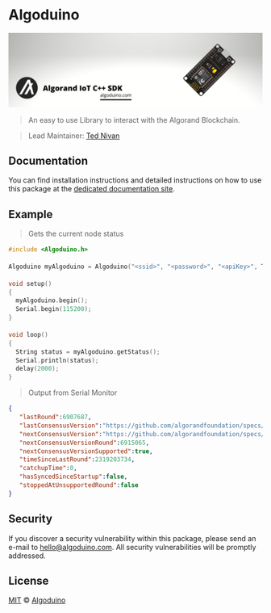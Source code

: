 # Algoduino

<p align="center">
    <img src="https://github.com/algoduino/algoduino/blob/master/banner.png" />
</p>

> An easy to use Library to interact with the Algorand Blockchain.

> Lead Maintainer: [Ted Nivan](https://github.com/TedNIVAN)

## Documentation

You can find installation instructions and detailed instructions on how to use this package at the [dedicated documentation site](https://algoduino.github.io/documentation/class_algoduino.html).

## Example

> Gets the current node status

```cpp
#include <Algoduino.h>

Algoduino myAlgoduino = Algoduino("<ssid>", "<password>", "<apiKey>", TESTNET);

void setup()
{
  myAlgoduino.begin();
  Serial.begin(115200);
}

void loop()
{
  String status = myAlgoduino.getStatus();
  Serial.println(status);  
  delay(2000);
}
```

> Output from Serial Monitor

```json
{
   "lastRound":6907687,
   "lastConsensusVersion":"https://github.com/algorandfoundation/specs/tree/8096e2df2da75c3339986317f9abe69d4fa86b4b",
   "nextConsensusVersion":"https://github.com/algorandfoundation/specs/tree/e5f565421d720c6f75cdd186f7098495caf9101f",
   "nextConsensusVersionRound":6915065,
   "nextConsensusVersionSupported":true,
   "timeSinceLastRound":2319203734,
   "catchupTime":0,
   "hasSyncedSinceStartup":false,
   "stoppedAtUnsupportedRound":false
}
```
## Security

If you discover a security vulnerability within this package, please send an e-mail to hello@algoduino.com. All security vulnerabilities will be promptly addressed.

## License

[MIT](LICENSE) © [Algoduino](https://www.algoduino.com/)

